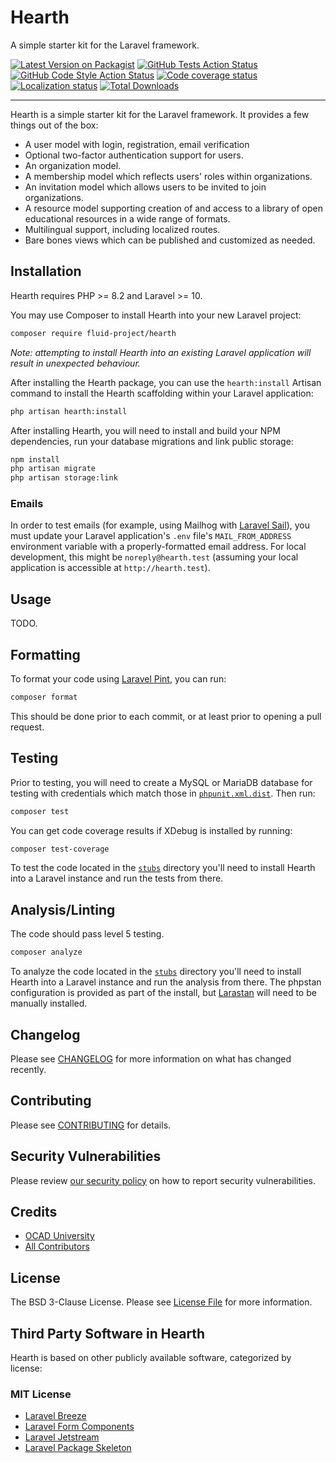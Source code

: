 # Hearth

A simple starter kit for the Laravel framework.

[![Latest Version on Packagist](https://badgen.net/packagist/v/fluid-project/hearth/)](https://packagist.org/packages/fluid-project/hearth)
[![GitHub Tests Action Status](https://badgen.net/github/checks/fluid-project/hearth/main/test?label=tests)](https://github.com/fluid-project/hearth/actions?query=workflow%3Arun-tests+branch%3Amain)
[![GitHub Code Style Action Status](https://badgen.net/github/checks/fluid-project/hearth/main/php-cs-fixer?label=code%20style)](https://github.com/fluid-project/hearth/actions?query=workflow%3A"Check+%26+fix+styling"+branch%3Amain)
[![Code coverage status](https://badgen.net/codecov/c/github/fluid-project/hearth)](https://app.codecov.io/gh/fluid-project/hearth/)
[![Localization status](https://badges.crowdin.net/laravel-hearth/localized.svg)](https://crowdin.com/project/laravel-hearth)
[![Total Downloads](https://badgen.net/packagist/dt/fluid-project/hearth)](https://packagist.org/packages/fluid-project/hearth)

---

Hearth is a simple starter kit for the Laravel framework. It provides a few things out of the box:

- A user model with login, registration, email verification
- Optional two-factor authentication support for users.
- An organization model.
- A membership model which reflects users' roles within organizations.
- An invitation model which allows users to be invited to join organizations.
- A resource model supporting creation of and access to a library of open educational resources in a wide range of formats.
- Multilingual support, including localized routes.
- Bare bones views which can be published and customized as needed.

## Installation

Hearth requires PHP >= 8.2 and Laravel >= 10.

You may use Composer to install Hearth into your new Laravel project:

```bash
composer require fluid-project/hearth
```

_Note: attempting to install Hearth into an existing Laravel application will result in unexpected behaviour._

After installing the Hearth package, you can use the `hearth:install` Artisan command to
install the Hearth scaffolding within your Laravel application:

```bash
php artisan hearth:install
```

After installing Hearth, you will need to install and build your NPM dependencies, run your database migrations and link
public storage:

```bash
npm install
php artisan migrate
php artisan storage:link
```

### Emails

In order to test emails (for example, using Mailhog with [Laravel Sail](https://laravel.com/docs/10.x/sail#previewing-emails)),
you must update your Laravel application's `.env` file's `MAIL_FROM_ADDRESS` environment variable with a
properly-formatted email address. For local development, this might be `noreply@hearth.test` (assuming your local
 application is accessible at `http://hearth.test`).

## Usage

TODO.

## Formatting

To format your code using [Laravel Pint](https://github.com/laravel/pint), you can run:

```bash
composer format
```

This should be done prior to each commit, or at least prior to opening a pull request.

## Testing

Prior to testing, you will need to create a MySQL or MariaDB database for testing with credentials which match those in [`phpunit.xml.dist`](phpunit.xml.dist). Then run:

```bash
composer test
```

You can get code coverage results if XDebug is installed by running:

```bash
composer test-coverage
```

To test the code located in the [`stubs`](./stubs) directory you'll need to install Hearth into a Laravel instance and
run the tests from there.

## Analysis/Linting

The code should pass level 5 testing.

```bash
composer analyze
```

To analyze the code located in the [`stubs`](./stubs) directory you'll need to install Hearth into a Laravel instance
and run the analysis from there. The phpstan configuration is provided as part of the install, but
[Larastan](https://github.com/nunomaduro/larastan) will need to be manually installed.

## Changelog

Please see [CHANGELOG](CHANGELOG.md) for more information on what has changed recently.

## Contributing

Please see [CONTRIBUTING](.github/CONTRIBUTING.md) for details.

## Security Vulnerabilities

Please review [our security policy](../../security/policy) on how to report security vulnerabilities.

## Credits

- [OCAD University](https://github.com/fluid-project)
- [All Contributors](../../contributors)

## License

The BSD 3-Clause License. Please see [License File](LICENSE.md) for more information.

## Third Party Software in Hearth

Hearth is based on other publicly available software, categorized by license:

### MIT License

- [Laravel Breeze](https://github.com/laravel/breeze)
- [Laravel Form Components](https://github.com/rawilk/laravel-form-components)
- [Laravel Jetstream](https://github.com/laravel/jetstream)
- [Laravel Package Skeleton](https://github.com/spatie/package-skeleton-laravel)
